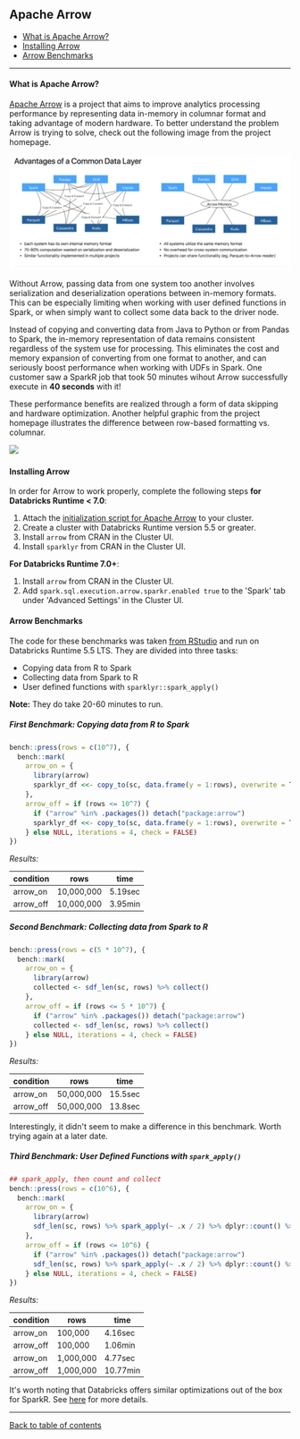 
## Apache Arrow

* [What is Apache Arrow?](#what-is-apache-arrow)
* [Installing Arrow](#installing-arrow)
* [Arrow Benchmarks](#arrow-benchmarks)
___

#### What is Apache Arrow?

[Apache Arrow](https://arrow.apache.org/) is a project that aims to improve analytics processing performance by representing data in-memory in columnar format and taking advantage of modern hardware.  To better understand the problem Arrow is trying to solve, check out the following image from the project homepage.

<img src="https://github.com/kurlare/misc-assets/blob/master/apache-arrow.png?raw=true">

Without Arrow, passing data from one system too another involves serialization and deserialization operations between in-memory formats.  This can be especially limiting when working with user defined functions in Spark, or when simply want to collect some data back to the driver node.  

Instead of copying and converting data from Java to Python or from Pandas to Spark, the in-memory representation of data remains consistent regardless of the system use for processing.  This eliminates the cost and memory expansion of converting from one format to another, and can seriously boost performance when working with UDFs in Spark.  One customer saw a SparkR job that took 50 minutes wihout Arrow successfully execute in **40 seconds** with it!

These performance benefits are realized through a form of data skipping and hardware optimization.  Another helpful graphic from the project homepage illustrates the difference between row-based formatting vs. columnar.

<img src="https://arrow.apache.org/img/simd.png">


#### Installing Arrow
In order for Arrow to work properly, complete the following steps **for Databricks Runtime < 7.0**:

1. Attach the [initialization script for Apache Arrow](https://github.com/marygracemoesta/R-User-Guide/blob/master/Developing_on_Databricks/Customizing.md#apache-arrow-installation) to your cluster. 
2. Create a cluster with Databricks Runtime version 5.5 or greater.
3. Install `arrow` from CRAN in the Cluster UI.
4. Install `sparklyr` from CRAN in the Cluster UI. 

**For Databricks Runtime 7.0+**:
1. Install `arrow` from CRAN in the Cluster UI.
2. Add `spark.sql.execution.arrow.sparkr.enabled true` to the 'Spark' tab under 'Advanced Settings' in the Cluster UI.  


#### Arrow Benchmarks
The code for these benchmarks was taken [from RStudio](https://blog.rstudio.com/2019/03/15/sparklyr-1-0/) and run on Databricks Runtime 5.5 LTS.  They are divided into three tasks:

- Copying data from R to Spark
- Collecting data from Spark to R
- User defined functions with `sparklyr::spark_apply()`

**Note:** They do take 20-60 minutes to run.

##### First Benchmark:  Copying data from R to Spark

```r
bench::press(rows = c(10^7), {
  bench::mark(
    arrow_on = {
      library(arrow)
      sparklyr_df <<- copy_to(sc, data.frame(y = 1:rows), overwrite = T)
    },
    arrow_off = if (rows <= 10^7) {
      if ("arrow" %in% .packages()) detach("package:arrow")
      sparklyr_df <<- copy_to(sc, data.frame(y = 1:rows), overwrite = T)
    } else NULL, iterations = 4, check = FALSE)
})
```

_Results:_

| condition  | rows       | time    |
|------------|------------|---------|
| arrow_on   | 10,000,000 | 5.19sec |
| arrow_off  | 10,000,000 | 3.95min |

##### Second Benchmark:  Collecting data from Spark to R

```r
bench::press(rows = c(5 * 10^7), {
  bench::mark(
    arrow_on = {
      library(arrow)
      collected <- sdf_len(sc, rows) %>% collect()
    },
    arrow_off = if (rows <= 5 * 10^7) {
      if ("arrow" %in% .packages()) detach("package:arrow")
      collected <- sdf_len(sc, rows) %>% collect()
    } else NULL, iterations = 4, check = FALSE)
})
```

_Results:_

| condition  | rows       | time    |
|------------|------------|---------|
| arrow_on   | 50,000,000 | 15.5sec |
| arrow_off  | 50,000,000 | 13.8sec |

Interestingly, it didn't seem to make a difference in this benchmark.  Worth trying again at a later date.

##### Third Benchmark: User Defined Functions with `spark_apply()`

```r
## spark_apply, then count and collect
bench::press(rows = c(10^6), {
  bench::mark(
    arrow_on = {
      library(arrow)
      sdf_len(sc, rows) %>% spark_apply(~ .x / 2) %>% dplyr::count() %>% collect
    },
    arrow_off = if (rows <= 10^6) {
      if ("arrow" %in% .packages()) detach("package:arrow")
      sdf_len(sc, rows) %>% spark_apply(~ .x / 2) %>% dplyr::count() %>% collect
    } else NULL, iterations = 4, check = FALSE)
})
```

_Results:_

| condition  | rows       | time    |
|------------|------------|---------|
| arrow_on   | 100,000    | 4.16sec |
| arrow_off  | 100,000    | 1.06min |
| arrow_on   | 1,000,000  | 4.77sec |
| arrow_off  | 1,000,000  | 10.77min|

It's worth noting that Databricks offers similar optimizations out of the box for SparkR.  See [here](https://github.com/marygracemoesta/R-User-Guide/blob/master/Getting_Started/DB_Runtime.md#sparkr-optimization) for more details.

___
[Back to table of contents](https://github.com/marygracemoesta/R-User-Guide#contents)

